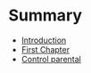 # Summary

* [Introduction](README.md)
* [First Chapter](chapter1.md)
* [Control parental](control-parental.md)

